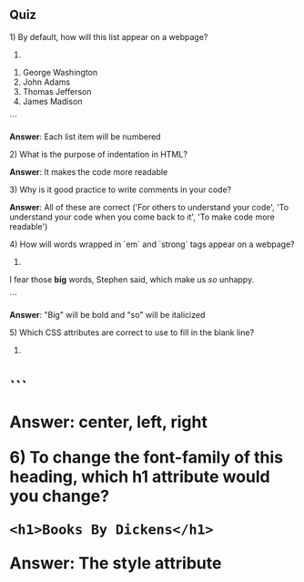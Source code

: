 ## Quiz

1\) By default, how will this list appear on a webpage?

1. ```
  <ol>

  <li>George Washington</li>

  <li>John Adams</li>

  <li>Thomas Jefferson</li>

  <li>James Madison</li>

  </ol>
  ```

  **Answer**:  Each list item will be numbered


2\) What is the purpose of indentation in HTML?

**Answer**: It makes the code more readable

3\) Why is it good practice to write comments in your code?

**Answer**: All of these are correct \('For others to understand your code', 'To understand your code when you come back to it', 'To make code more readable'\)

4\) How will words wrapped in \`em\` and \`strong\` tags appear on a webpage?

1. ```
  <p>I fear those <strong>big</strong> words, Stephen said, which make us <em>so</em> unhappy.</p> 
  ```

  **Answer**: "Big" will be bold and "so" will be italicized


5\) Which CSS attributes are correct to use to fill in the blank line?

1. ```
  <h1 style="text-align:______">
  ```

  Answer: center, left, right


6\) To change the font-family of this heading, which h1 attribute would you change?

```
<h1>Books By Dickens</h1>
```

Answer: The style attribute

